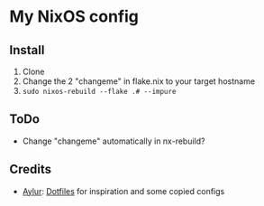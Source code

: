 # My NixOS config

## Install

1. Clone
2. Change the 2 "changeme" in flake.nix to your target hostname
3. `sudo nixos-rebuild --flake .# --impure`

## ToDo

- Change "changeme" automatically in nx-rebuild?

## Credits

- [Aylur](https://github.com/Aylur): [Dotfiles](https://github.com/Aylur/dotfiles) for inspiration and some copied configs
